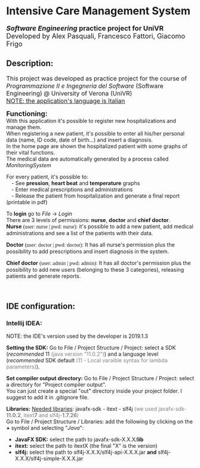 # Intensive Care Management System

<font size=4>***Software Engineering* practice project for UniVR**</font><br>
<font size=4>Developed by Alex Pasquali, Francesco Fattori, Giacomo Frigo</font>

## Description:

<p>
	<font size=3>
		This project was developed as practice project for the course of <i>Programmazione II e Ingegneria del Software</i> (Software Engineering) @ University of Verona (UniVR)<br>
		<u>NOTE: the application's language is Italian</u>
	</font>
</p>


<p>
	<font size=4><b>Functioning:</b></font><br>
	With this application it's possible to register new hospitalizations and manage them.<br>
	When registering a new patient, it's possible to enter all his/her personal data (name, ID code, date of birth...) and insert a diagnosis.<br>
	In the home page are shown the hospitalized patient with some graphs of their vital functions. <br>
	The medical data are automatically generated by a process called <i>MonitoringSystem</i>
</p>

<p>
	For every patient, it's possible to: <br>
	&emsp;- See <b>pression</b>, <b>heart beat</b> and <b>temperature</b> graphs <br>
	&emsp;- Enter medical prescriptions and administrations <br>
	&emsp;- Release the patient from hospitalization and generate a final report (printable in pdf)
</p>


To **login** go to *File* -> *Login*<br>
There are 3 levels of permissions: **nurse**, **doctor** and **chief doctor**.<br>
**Nurse** <font face="consolas">(user: nurse | pwd: nurse):</font>
it's possible to add a new patient, add medical administrations and see a list of the patients with their data.

**Doctor** <font face="consolas">(user: doctor | pwd: doctor):</font>
It has all nurse's permission plus the possibility to add prescriptions and insert diagnosis in the system.

**Chief doctor** <font face="consolas">(user: admin | pwd: admin):</font>
It has all doctor's permission plus the possibility to add new users (belonging to these 3 categories), releasing patients and generate reports.

<br>


## IDE configuration:
### Intellij IDEA:

NOTE: the IDE's version used by the developer is 2019.1.3

**Setting the SDK:** Go to File / Project Structure / Project: select a SDK (*recommended* 11 <font color="gray">(java version "11.0.2")</font>) and a language level (*recommended* SDK default <font color="gray">(11 - Local varaible syntax for lambda parameters)</font>).

**Set compiler output directory:** Go to File / Project Structure / Project: select a directory for "Project compiler output".<br>
You can just create a special "out" directory inside your project folder. I suggest to add it in .gitignore file.

**Libraries:** <u>Needed libraries</u>: javafx-sdk - itext - slf4j
<font color="gray">
	(we used javafx-sdk-<b>11.0.2</b>, itext<b>7</b> and slf4j-<b>1.7.26</b>)
</font>
<br>
Go to File / Project Structure / Libraries: add the following by clicking on the **+** symbol and selecting "*Java*":
<br>
- **JavaFX SDK:** select the path to javafx-sdk-X.X.X/**lib**<br>
- **itext:** select the path to itextX (the final "X" is the version)<br>
- **slf4j:** select the path to slf4j-X.X.X/slf4j-api-X.X.X.jar **and** slf4j-X.X.X/slf4j-simple-X.X.X.jar
